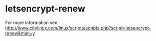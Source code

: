 # letsencrypt-renew
For more information see http://www.citylinux.com/linux/scripts/scripts.php?script=letsencrypt-renew&man=y
